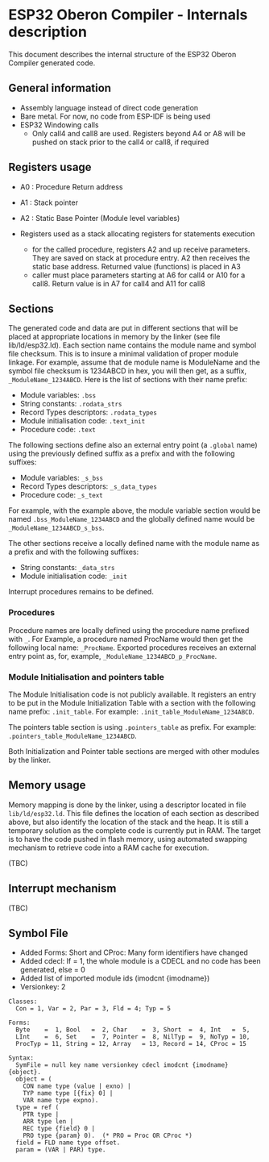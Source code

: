 # ESP32 Oberon Compiler - Internals description

This document describes the internal structure of the ESP32 Oberon Compiler generated code.

## General information

- Assembly language instead of direct code generation
- Bare metal. For now, no code from ESP-IDF is being used
- ESP32 Windowing calls 
  + Only call4 and call8 are used. Registers beyond A4 or A8 will be pushed on stack prior to the call4 or call8, if required

## Registers usage

- A0 : Procedure Return address 
- A1 : Stack pointer
- A2 : Static Base Pointer (Module level variables)
- Registers used as a stack allocating registers for statements execution

  + for the called procedure, registers A2 and up receive parameters. They are saved on stack at procedure entry. A2 then receives the static base address. Returned value (functions) is placed in A3
  + caller must place parameters starting at A6 for call4 or A10 for a call8. Return value is in A7 for call4 and A11 for call8

## Sections

The generated code and data are put in different sections that will be placed at appropriate locations in memory by the linker (see file lib/ld/esp32.ld). Each section name contains the module name and symbol file checksum. This is to insure a minimal validation of proper module linkage. For example, assume that de module name is ModuleName and the symbol file checksum is 1234ABCD in hex, you will then get, as a suffix, `_ModuleName_1234ABCD`. Here is the list of sections with their name prefix:

- Module variables: `.bss`
- String constants: `.rodata_strs`
- Record Types descriptors: `.rodata_types`
- Module initialisation code: `.text_init`
- Procedure code: `.text`

The following sections define also an external entry point (a `.global` name) using the previously defined suffix as a prefix and with the following suffixes:

- Module variables: `_s_bss`
- Record Types descriptors: `_s_data_types`
- Procedure code: `_s_text`

For example, with the example above, the module variable section would be named `.bss_ModuleName_1234ABCD` and the globally defined name would be `_ModuleName_1234ABCD_s_bss`.

The other sections receive a locally defined name with the module name as a prefix and with the following suffixes:

- String constants: `_data_strs`
- Module initialisation code: `_init`

Interrupt procedures remains to be defined.

### Procedures

Procedure names are locally defined using the procedure name prefixed with `_`. For Example, a procedure named ProcName would then get the following local name: `_ProcName`. Exported procedures receives an external entry point as, for, example, `_ModuleName_1234ABCD_p_ProcName`.

### Module Initialisation and pointers table

The Module Initialisation code is not publicly available. It registers an entry to be put in the Module Initialization Table with a section with the following name prefix: `.init_table`. For example: `.init_table_ModuleName_1234ABCD`.

The pointers table section is using `.pointers_table` as prefix. For example: `.pointers_table_ModuleName_1234ABCD`. 

Both Initialization and Pointer table sections are merged with other modules by the linker.

## Memory usage

Memory mapping is done by the linker, using a descriptor located in file `lib/ld/esp32.ld`. This file defines the location of each section as described above, but also identify the location of the stack and the heap. It is still a temporary solution as the complete code is currently put in RAM. The target is to have the code pushed in flash memory, using automated swapping mechanism to retrieve code into a RAM cache for execution.

(TBC)

## Interrupt mechanism

(TBC)

## Symbol File

- Added Forms: Short and CProc: Many form identifiers have changed
- Added cdecl: If = 1, the whole module is a CDECL and no code has been generated, else = 0
- Added list of imported module ids (imodcnt {imodname})
- Versionkey: 2
  
```
Classes:
  Con = 1, Var = 2, Par = 3, Fld = 4; Typ = 5

Forms:
  Byte    =  1, Bool   =  2, Char    =  3, Short  =  4, Int   =  5,
  LInt    =  6, Set    =  7, Pointer =  8, NilTyp =  9, NoTyp = 10,
  ProcTyp = 11, String = 12, Array   = 13, Record = 14, CProc = 15

Syntax:
  SymFile = null key name versionkey cdecl imodcnt {imodname} {object}.
  object = (
    CON name type (value | exno) | 
    TYP name type [{fix} 0] | 
    VAR name type expno). 
  type = ref (
    PTR type | 
    ARR type len | 
    REC type {field} 0 | 
    PRO type {param} 0).  (* PRO = Proc OR CProc *)
  field = FLD name type offset. 
  param = (VAR | PAR) type.
```